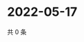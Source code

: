 # 2022-05-17

共 0 条

<!-- BEGIN WEIBO -->
<!-- 最后更新时间 Tue May 17 2022 21:26:05 GMT+0800 (China Standard Time) -->

<!-- END WEIBO -->
